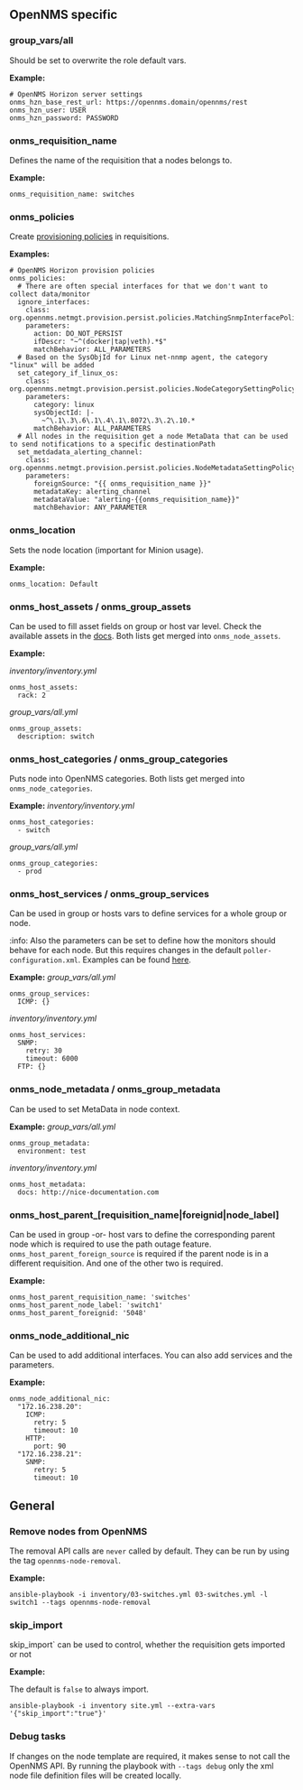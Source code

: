 ## OpenNMS specific

### group_vars/all

Should be set to overwrite the role default vars.

**Example:**
```
# OpenNMS Horizon server settings
onms_hzn_base_rest_url: https://opennms.domain/opennms/rest
onms_hzn_user: USER
onms_hzn_password: PASSWORD
```

### onms_requisition_name

Defines the name of the requisition that a nodes belongs to.

**Example:**
```
onms_requisition_name: switches
```

### onms_policies

Create [provisioning policies](https://docs.opennms.com/horizon/latest/reference/provisioning/policies.html) in requisitions.

**Examples:**
```
# OpenNMS Horizon provision policies
onms_policies:
  # There are often special interfaces for that we don't want to collect data/monitor
  ignore_interfaces:
    class: org.opennms.netmgt.provision.persist.policies.MatchingSnmpInterfacePolicy
    parameters:
      action: DO_NOT_PERSIST
      ifDescr: "~^(docker|tap|veth).*$"
      matchBehavior: ALL_PARAMETERS
  # Based on the SysObjId for Linux net-nnmp agent, the category "linux" will be added
  set_category_if_linux_os:
    class: org.opennms.netmgt.provision.persist.policies.NodeCategorySettingPolicy
    parameters:
      category: linux
      sysObjectId: |-
        ~^\.1\.3\.6\.1\.4\.1\.8072\.3\.2\.10.*
      matchBehavior: ALL_PARAMETERS
  # All nodes in the requisition get a node MetaData that can be used to send notifications to a specific destinationPath
  set_metdadata_alerting_channel:
    class: org.opennms.netmgt.provision.persist.policies.NodeMetadataSettingPolicy
    parameters:
      foreignSource: "{{ onms_requisition_name }}"
      metadataKey: alerting_channel
      metadataValue: "alerting-{{onms_requisition_name}}"
      matchBehavior: ANY_PARAMETER
```

### onms_location

Sets the node location (important for Minion usage).

**Example:**
```
onms_location: Default
```

### onms_host_assets / onms_group_assets

Can be used to fill asset fields on group or host var level. Check the available assets in the [docs](https://docs.opennms.com/horizon/latest/reference/configuration/filters/parameters.html). Both lists get merged into `onms_node_assets`.

**Example:**

*inventory/inventory.yml*
```
onms_host_assets:
  rack: 2
```

*group_vars/all.yml*
```
onms_group_assets:
  description: switch
```

### onms_host_categories / onms_group_categories

Puts node into OpenNMS categories. Both lists get merged into `onms_node_categories`.

**Example:**
*inventory/inventory.yml*
```
onms_host_categories:
  - switch
```
*group_vars/all.yml*
```
onms_group_categories:
  - prod
```

### onms_host_services / onms_group_services

Can be used in group or hosts vars to define services for a whole group or node.

:info: Also the parameters can be set to define how the monitors should behave for each node. But this requires changes in the default `poller-configuration.xml`. Examples can be found [here](https://github.com/opennms-forge/ansible-provisioning/blob/main/horizon/container-fs/opt/opennms-overlay/etc/poller-configuration.xml).

**Example:**
*group_vars/all.yml*
```
onms_group_services:
  ICMP: {}
```
*inventory/inventory.yml*
```
onms_host_services:
  SNMP:
    retry: 30
    timeout: 6000
  FTP: {}
```

### onms_node_metadata / onms_group_metadata

Can be used to set MetaData in node context.

**Example:**
*group_vars/all.yml*
```
onms_group_metadata:
  environment: test
```
*inventory/inventory.yml*
```
onms_host_metadata:
  docs: http://nice-documentation.com
```

### onms_host_parent_[requisition_name|foreignid|node_label]

Can be used in group -or- host vars to define the corresponding parent node which is required to use the path outage feature.
`onms_host_parent_foreign_source` is required if the parent node is in a different requisition. And one of the other two is required.

**Example:**
```
onms_host_parent_requisition_name: 'switches'
onms_host_parent_node_label: 'switch1'
onms_host_parent_foreignid: '5048'
```


### onms_node_additional_nic

Can be used to add additional interfaces. You can also add services and the parameters.

**Example:**
```
onms_node_additional_nic:
  "172.16.238.20":
    ICMP:
      retry: 5
      timeout: 10
    HTTP:
      port: 90
  "172.16.238.21":
    SNMP:
      retry: 5
      timeout: 10
```

## General

### Remove nodes from OpenNMS

The removal API calls are `never` called by default. They can be run by using the tag `opennms-node-removal`.

**Example:**

```
ansible-playbook -i inventory/03-switches.yml 03-switches.yml -l switch1 --tags opennms-node-removal
```

### skip_import

skip_import` can be used to control, whether the requisition gets imported or not

**Example:**

The default is `false` to always import.
```
ansible-playbook -i inventory site.yml --extra-vars '{"skip_import":"true"}'
```

### Debug tasks

If changes on the node template are required, it makes sense to not call the OpenNMS API.
By running the playbook with `--tags debug` only the xml node file definition files will be created locally.
